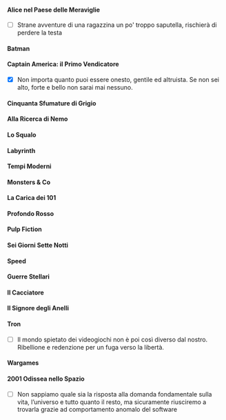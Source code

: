 #### Alice nel Paese delle Meraviglie
- [ ] Strane avventure di una ragazzina un po' troppo saputella, rischierà di perdere la testa 

#### Batman


#### Captain America: il Primo Vendicatore
- [x] Non importa quanto puoi essere onesto, gentile ed altruista. Se non sei alto, forte e bello non sarai mai nessuno.

#### Cinquanta Sfumature di Grigio


#### Alla Ricerca di Nemo


#### Lo Squalo


#### Labyrinth

#### Tempi Moderni

#### Monsters & Co


#### La Carica dei 101


#### Profondo Rosso


#### Pulp Fiction


#### Sei Giorni Sette Notti

#### Speed


#### Guerre Stellari


#### Il Cacciatore


#### Il Signore degli Anelli


#### Tron
- [ ] Il mondo spietato dei videogiochi non è poi così diverso dal nostro. Ribellione e redenzione per un fuga verso la libertà.

#### Wargames


#### 2001 Odissea nello Spazio
- [ ] Non sappiamo quale sia la risposta alla domanda fondamentale sulla vita, l’universo e tutto quanto il resto, ma sicuramente riusciremo a trovarla grazie ad comportamento anomalo del software
